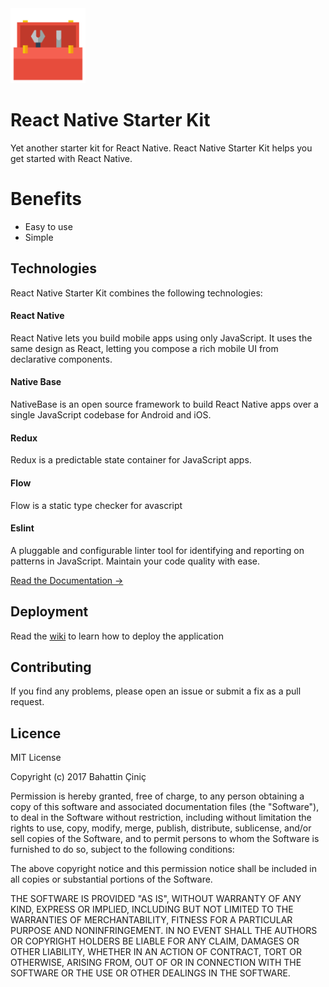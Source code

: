<img src="icon.png" width="120">

# React Native Starter Kit

Yet another starter kit for React Native. React Native Starter Kit helps you get started with React Native.

# Benefits
- Easy to use
- Simple

## Technologies

React Native Starter Kit combines the following technologies:

#### React Native
React Native lets you build mobile apps using only JavaScript. It uses the same design as React, letting you compose a rich mobile UI from declarative components.
#### Native Base
NativeBase is an open source framework to build React Native apps over a single JavaScript codebase for Android and iOS.
#### Redux
Redux is a predictable state container for JavaScript apps. 
#### Flow
Flow is a static type checker for avascript
#### Eslint
A pluggable and configurable linter tool for identifying and reporting on patterns in JavaScript. Maintain your code quality with ease.

[Read the Documentation →](https://github.com/bahattincinic/react-native-starter-kit/wiki)

## Deployment
Read the [wiki](https://github.com/bahattincinic/react-native-starter-kit/wiki) to learn how to deploy the application

## Contributing
If you find any problems, please open an issue or submit a fix as a pull request.


## Licence

MIT License

Copyright (c) 2017 Bahattin Çiniç

Permission is hereby granted, free of charge, to any person obtaining a copy
of this software and associated documentation files (the "Software"), to deal
in the Software without restriction, including without limitation the rights
to use, copy, modify, merge, publish, distribute, sublicense, and/or sell
copies of the Software, and to permit persons to whom the Software is
furnished to do so, subject to the following conditions:

The above copyright notice and this permission notice shall be included in all
copies or substantial portions of the Software.

THE SOFTWARE IS PROVIDED "AS IS", WITHOUT WARRANTY OF ANY KIND, EXPRESS OR
IMPLIED, INCLUDING BUT NOT LIMITED TO THE WARRANTIES OF MERCHANTABILITY,
FITNESS FOR A PARTICULAR PURPOSE AND NONINFRINGEMENT. IN NO EVENT SHALL THE
AUTHORS OR COPYRIGHT HOLDERS BE LIABLE FOR ANY CLAIM, DAMAGES OR OTHER
LIABILITY, WHETHER IN AN ACTION OF CONTRACT, TORT OR OTHERWISE, ARISING FROM,
OUT OF OR IN CONNECTION WITH THE SOFTWARE OR THE USE OR OTHER DEALINGS IN THE
SOFTWARE.
